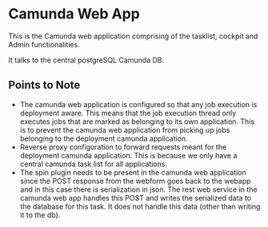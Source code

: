 # Camunda Web App

This is the Camunda web application comprising of the tasklist, cockpit and Admin functionalities.

It talks to the central postgreSQL Camunda DB.

## Points to Note
* The camunda web application is configured so that any job execution is deployment aware. This means that the job execution thread only executes jobs that are marked as belonging to its own application. This is to prevent the camunda web application from picking up jobs belonging to the deployment camunda application.
* Reverse proxy configuration to forward requests meant for the deployment camunda application. This is because we only have a central camunda task list for all applications.
* The spin plugin needs to be present in the camunda web application since the POST response from the webform goes back to the webapp and in this case there is serialization in json. The rest web service in the camunda web app handles this POST and writes the serialized data to the database for this task. It does not handle this data (other than writing it to the db).
